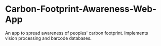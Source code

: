 # Carbon-Footprint-Awareness-Web-App
 An app to spread awareness of peoples' carbon footprint. Implements vision processing and barcode databases.
